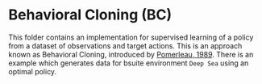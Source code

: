 # Behavioral Cloning (BC)

This folder contains an implementation for supervised learning of a policy from
a dataset of observations and target actions. This is an approach known as
Behavioral Cloning, introduced by [Pomerleau, 1989]. There is an example which
generates data for bsuite environment `Deep Sea` using an optimal policy.

[Pomerleau, 1989]: https://papers.nips.cc/paper/95-alvinn-an-autonomous-land-vehicle-in-a-neural-network.pdf
